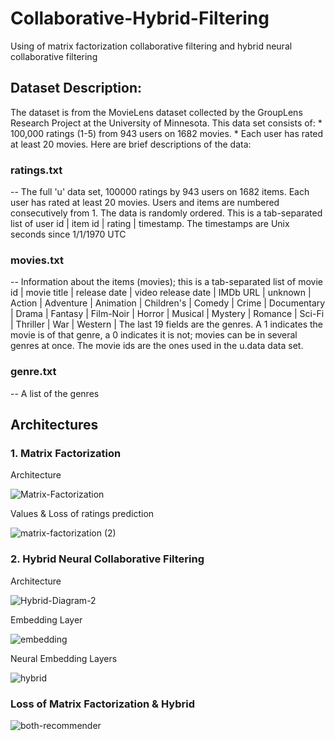 # Collaborative-Hybrid-Filtering
Using of matrix factorization collaborative filtering and hybrid neural collaborative filtering

## Dataset Description:
The dataset is from the MovieLens dataset collected by the GroupLens Research Project at the University of Minnesota. 
This data set consists of:
	* 100,000 ratings (1-5) from 943 users on 1682 movies. 
	* Each user has rated at least 20 movies.
Here are brief descriptions of the data:

### ratings.txt    
-- The full 'u' data set, 100000 ratings by 943 users on 1682 items. Each user has rated at least 20 movies.  Users and items are numbered consecutively from 1.  The data is randomly ordered. This is a tab-separated list of 
	         user id | item id | rating | timestamp. 
The timestamps are Unix seconds since 1/1/1970 UTC

### movies.txt    
-- Information about the items (movies); this is a tab-separated list of
              movie id | movie title | release date | video release date |
              IMDb URL | unknown | Action | Adventure | Animation |
              Children's | Comedy | Crime | Documentary | Drama | Fantasy |
              Film-Noir | Horror | Musical | Mystery | Romance | Sci-Fi |
              Thriller | War | Western |
The last 19 fields are the genres.  A 1 indicates the movie is of that genre, a 0 indicates it is not; movies can be in several genres at once. The movie ids are the ones used in the u.data data set.

### genre.txt    
-- A list of the genres

## Architectures
### 1. Matrix Factorization
Architecture

![Matrix-Factorization](https://user-images.githubusercontent.com/39268487/129469769-360f882d-4117-491d-b974-3e940d005134.png)


Values & Loss of ratings prediction

![matrix-factorization (2)](https://user-images.githubusercontent.com/39268487/129469795-0241049f-6c0a-4715-b696-5f7b293fe0af.PNG)


### 2. Hybrid Neural Collaborative Filtering
Architecture

![Hybrid-Diagram-2](https://user-images.githubusercontent.com/39268487/129469780-fb23c2f1-2494-4893-a325-be6cb7c556a6.png)

Embedding Layer

![embedding](https://user-images.githubusercontent.com/39268487/129469844-edde4d90-7c6b-45fd-857c-2a7c11e2b8d5.png)


Neural Embedding Layers

![hybrid](https://user-images.githubusercontent.com/39268487/129469804-6eaaa84f-b79b-4fc9-872b-340470419a67.PNG)

### Loss of Matrix Factorization & Hybrid

![both-recommender](https://user-images.githubusercontent.com/39268487/129469835-4846457b-249c-4adf-8ee7-33f04769a240.PNG)

